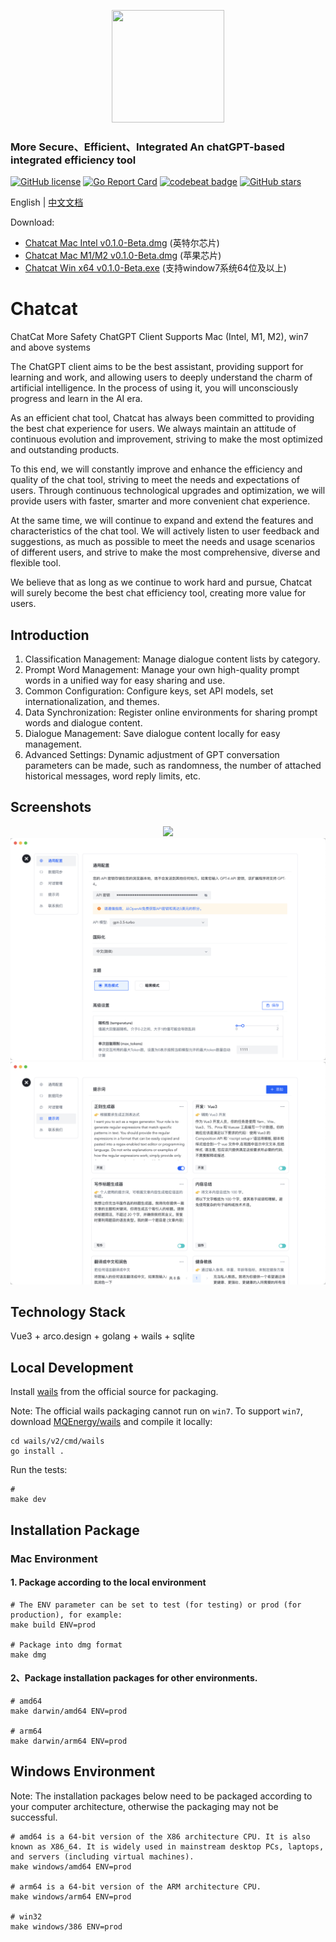 <p align="center" style="text-align: center">
<img src="assets/chatcat.png" width="180" height="180" />
</p>

### More Secure、Efficient、Integrated An chatGPT-based integrated efficiency tool

[![GitHub license](https://img.shields.io/github/license/MQEnergy/chatcat)](https://github.com/MQEnergy/chatcat/blob/main/LICENSE)
[![Go Report Card](https://goreportcard.com/badge/github.com/MQEnergy/chatcat)](https://goreportcard.com/report/github.com/MQEnergy/chatcat)
[![codebeat badge](https://codebeat.co/badges/1bf7dd49-1283-4ec9-b56e-a755e1e9c8dd)](https://codebeat.co/projects/github-com-mqenergy-chatcat-main)
[![GitHub stars](https://img.shields.io/github/stars/MQEnergy/chatcat)](https://github.com/MQEnergy/chatcat/stargazers)

English | [中文文档](README-zh_CN.md)

Download:

- [Chatcat Mac Intel v0.1.0-Beta.dmg](https://github.com/MQEnergy/chatcat/releases/download/v0.1.0/chatcat-amd64-installer.dmg) (英特尔芯片)
- [Chatcat Mac M1/M2 v0.1.0-Beta.dmg](https://github.com/MQEnergy/chatcat/releases/download/v0.1.0/chatcat-arm64-installer.dmg) (苹果芯片)
- [Chatcat Win x64 v0.1.0-Beta.exe](https://github.com/MQEnergy/chatcat/releases/download/v0.1.0/chatcat-amd64-installer.exe) (支持window7系统64位及以上)

# Chatcat
ChatCat More Safety ChatGPT Client Supports Mac (Intel, M1, M2), win7 and above systems

The ChatGPT client aims to be the best assistant, providing support for learning and work, and allowing users to deeply understand the charm of artificial intelligence. In the process of using it, you will unconsciously progress and learn in the AI era.

As an efficient chat tool, Chatcat has always been committed to providing the best chat experience for users. We always maintain an attitude of continuous evolution and improvement, striving to make the most optimized and outstanding products.

To this end, we will constantly improve and enhance the efficiency and quality of the chat tool, striving to meet the needs and expectations of users. Through continuous technological upgrades and optimization, we will provide users with faster, smarter and more convenient chat experience.

At the same time, we will continue to expand and extend the features and characteristics of the chat tool. We will actively listen to user feedback and suggestions, as much as possible to meet the needs and usage scenarios of different users, and strive to make the most comprehensive, diverse and flexible tool.

We believe that as long as we continue to work hard and pursue, Chatcat will surely become the best chat efficiency tool, creating more value for users.

## Introduction
1. Classification Management: Manage dialogue content lists by category.
2. Prompt Word Management: Manage your own high-quality prompt words in a unified way for easy sharing and use.
3. Common Configuration: Configure keys, set API models, set internationalization, and themes.
4. Data Synchronization: Register online environments for sharing prompt words and dialogue content.
5. Dialogue Management: Save dialogue content locally for easy management.
6. Advanced Settings: Dynamic adjustment of GPT conversation parameters can be made, such as randomness, the number of attached historical messages, word reply limits, etc.

## Screenshots
<p align="center" style="text-align: center">
<img src="screenshot/use.gif" />
<img src="screenshot/setting_general.png" />
<img src="screenshot/setting_prompt.png" />
</p>

## Technology Stack
Vue3 + arco.design + golang + wails + sqlite

## Local Development
Install [wails](https://github.com/wailsapp/wails) from the official source for packaging.

Note: The official wails packaging cannot run on `win7`. To support `win7`, download [MQEnergy/wails](https://github.com/MQEnergy/wails) and compile it locally:
```shell
cd wails/v2/cmd/wails
go install .
```
Run the tests:
```shell
# 
make dev
```

## Installation Package
### Mac Environment
#### 1. Package according to the local environment
```shell
# The ENV parameter can be set to test (for testing) or prod (for production), for example:
make build ENV=prod

# Package into dmg format
make dmg
```

#### 2、Package installation packages for other environments.
```shell
# amd64
make darwin/amd64 ENV=prod

# arm64
make darwin/arm64 ENV=prod
```

## Windows Environment

Note: The installation packages below need to be packaged according to your computer architecture, otherwise the packaging may not be successful.

```shell
# amd64 is a 64-bit version of the X86 architecture CPU. It is also known as X86_64. It is widely used in mainstream desktop PCs, laptops, and servers (including virtual machines).
make windows/amd64 ENV=prod

# arm64 is a 64-bit version of the ARM architecture CPU.
make windows/arm64 ENV=prod

# win32
make windows/386 ENV=prod
```